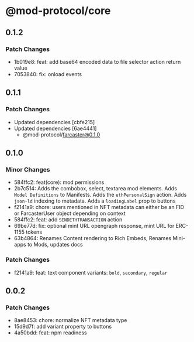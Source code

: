 # @mod-protocol/core

## 0.1.2

### Patch Changes

- 1b019e8: feat: add base64 encoded data to file selector action return value
- 7053840: fix: onload events

## 0.1.1

### Patch Changes

- Updated dependencies [cbfe215]
- Updated dependencies [6ae4441]
  - @mod-protocol/farcaster@0.1.0

## 0.1.0

### Minor Changes

- 584ffc2: feat(core): mod permissions
- 2b7c514: Adds the combobox, select, textarea mod elements. Adds `Model Definitions` to Manifests. Adds the `ethPersonalSign` action. Adds `json-ld` indexing to metadata. Adds a `loadingLabel` prop to buttons
- f2141a9: chore: users mentioned in NFT metadata can either be an FID or FarcasterUser object depending on context
- 584ffc2: feat: add `SENDETHTRANSACTION` action
- 69be77d: fix: optional mint URL opengraph response, mint URL for ERC-1155 tokens
- 63b4864: Renames Content rendering to Rich Embeds, Renames Mini-apps to Mods, updates docs

### Patch Changes

- f2141a9: feat: text component variants: `bold`, `secondary`, `regular`

## 0.0.2

### Patch Changes

- 8ae8453: chore: normalize NFT metadata type
- 15d9d7f: add variant property to buttons
- 4a50bdd: feat: npm readiness
